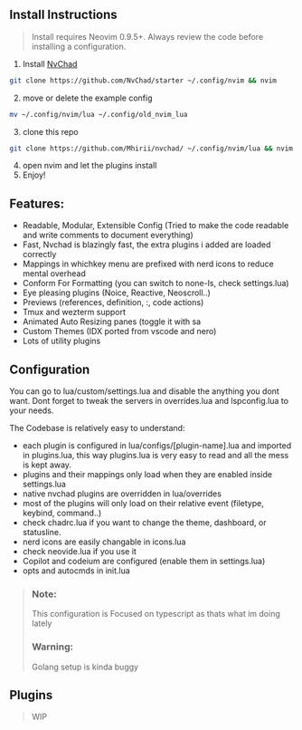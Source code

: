 ## Install Instructions

 > Install requires Neovim 0.9.5+. Always review the code before installing a configuration.

 1. Install [NvChad](https://nvchad.com/docs/quickstart/install)
```sh
git clone https://github.com/NvChad/starter ~/.config/nvim && nvim
```
2. move or delete the example config
```sh
mv ~/.config/nvim/lua ~/.config/old_nvim_lua
```
3. clone this repo
```sh
git clone https://github.com/Mhirii/nvchad/ ~/.config/nvim/lua && nvim
```
4. open nvim and let the plugins install
5. Enjoy!

## Features:
+ Readable, Modular, Extensible Config (Tried to make the code readable and write comments to document everything)
+ Fast, Nvchad is blazingly fast, the extra plugins i added are loaded correctly  
+ Mappings in whichkey menu are prefixed with nerd icons to reduce mental overhead
+ Conform For Formatting (you can switch to none-ls, check settings.lua)
+ Eye pleasing plugins (Noice, Reactive, Neoscroll..)
+ Previews (references, definition, :<number>, code actions)
+ Tmux and wezterm support
+ Animated Auto Resizing panes (toggle it with <space>sa
+ Custom Themes (IDX ported from vscode and nero) 
+ Lots of utility plugins
  
## Configuration
 You can go to lua/custom/settings.lua and disable the anything you dont want.
 Dont forget to tweak the servers in overrides.lua and lspconfig.lua to your needs.

The Codebase is relatively easy to understand:
+ each plugin is configured in lua/configs/[plugin-name].lua and imported in plugins.lua, this way plugins.lua is very easy to read and all the mess is kept away.
+ plugins and their mappings only load when they are enabled inside settings.lua
+ native nvchad plugins are overridden in lua/overrides
+ most of the plugins will only load on their relative event (filetype, keybind, command..)
+ check chadrc.lua if you want to change the theme, dashboard, or statusline.
+ nerd icons are easily changable in icons.lua
+ check neovide.lua if you use it
+ Copilot and codeium are configured (enable them in settings.lua)
+ opts and autocmds in init.lua

> ### Note:
> This configuration is Focused on typescript as thats what im doing lately
> ### Warning:
> Golang setup is kinda buggy

  
   ## Plugins
> WIP
